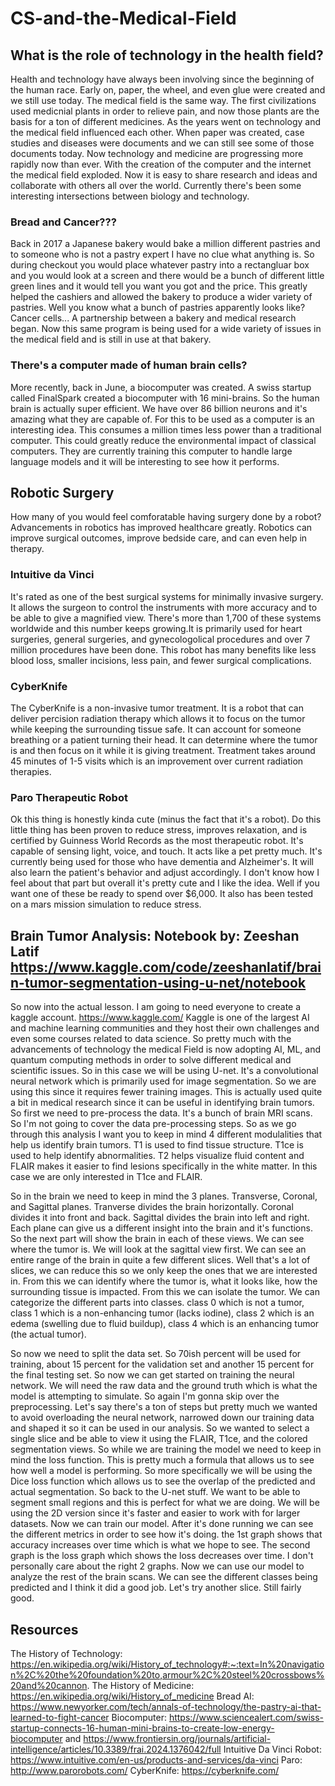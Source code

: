# CS-and-the-Medical-Field

## What is the role of technology in the health field?
Health and technology have always been involving since the beginning of the human race. Early on, paper, the wheel, and even glue were created and we still use today.
The medical field is the same way. The first civilizations used medicnial plants in order to relieve pain, and now those plants are the basis for a ton of different medicines. 
As the years went on technology and the medical field influenced each other. When paper was created, case studies and diseases were documents and we can still see some of those documents today.
Now technology and medicine are progressing more rapidly now than ever. With the creation of the computer and the internet the medical field exploded. 
Now it is easy to share research and ideas and collaborate with others all over the world. Currently there's been some interesting intersections between biology and technology.
### Bread and Cancer???
Back in 2017 a Japanese bakery would bake a million different pastries and to someone who is not a pastry expert I have no clue what anything is. So during checkout you would place whatever pastry into 
a rectangluar box and you would look at a screen and there would be a bunch of different little green lines and it would tell you want you got and the price. 
This greatly helped the cashiers and allowed the bakery to produce a wider variety of pastries. Well you know what a bunch of pastries apparently looks like?
Cancer cells... A partnership between a bakery and medical research began. Now this same program is being used for a wide variety of issues in the medical field 
and is still in use at that bakery. 
### There's a computer made of human brain cells? 
More recently, back in June, a biocomputer was created. A swiss startup called FinalSpark created a biocomputer with 16 mini-brains. So the human brain is actually 
super efficient. We have over 86 billion neurons and it's amazing what they are capable of. For this to be used as a computer is an interesting idea. 
This consumes a million times less power than a traditional computer. This could greatly reduce the environmental impact of classical computers. They are
currently training this computer to handle large language models and it will be interesting to see how it performs. 

## Robotic Surgery
How many of you would feel comforatable having surgery done by a robot? 
Advancements in robotics has improved healthcare greatly. Robotics can improve surgical outcomes, improve bedside care, and can even help in therapy. 
### Intuitive da Vinci
It's rated as one of the best surgical systems for minimally invasive surgery. It allows the surgeon to control the instruments with more accuracy and to be able to give a magnified view.
There's more than 1,700 of these systems worldwide and this number keeps growing.It is primarily used for heart surgeries, general surgeries, and gynecologolical procedures and over 7 million procedures have been done.
This robot has many benefits like less blood loss, smaller incisions, less pain, and fewer surgical complications. 
### CyberKnife
The CyberKnife is a non-invasive tumor treatment. It is a robot that can deliver percision radiation therapy which allows it to focus on the tumor while keeping the surrounding 
tissue safe. It can account for someone breathing or a patient turning their head. It can determine where the tumor is and then focus on it while it is giving treatment. Treatment takes 
around 45 minutes of 1-5 visits which is an improvement over current radiation therapies. 
### Paro Therapeutic Robot
Ok this thing is honestly kinda cute (minus the fact that it's a robot). Do this little thing has been proven to reduce stress, improves relaxation, and is certified by Guinness World Records
as the most therapeutic robot. It's capable of sensing light, voice, and touch. It acts like a pet pretty much. It's currently being used for those who have dementia and Alzheimer's. It will also 
learn the patient's behavior and adjust accordingly. I don't know how I feel about that part but overall it's pretty cute and I like the idea. Well if you want one of these be ready to spend over $6,000.
It also has been tested on a mars mission simulation to reduce stress. 

## Brain Tumor Analysis: Notebook by: Zeeshan Latif https://www.kaggle.com/code/zeeshanlatif/brain-tumor-segmentation-using-u-net/notebook
So now into the actual lesson. I am going to need everyone to create a kaggle account. https://www.kaggle.com/ Kaggle is one of the largest AI and machine learning 
communities and they host their own challenges and even some courses related to data science. So pretty much with the advancements of technology the medical Field
is now adopting AI, ML, and quantum computing methods in order to solve different medical and scientific issues. So in this case we will be using U-net.
It's a convolutional neural network which is primarily used for image segmentation. So we are using this since it requires fewer training images. 
This is actually used quite a bit in medical research since it can be useful in identifying brain tumors. So first we need to pre-process the data. It's a bunch of brain MRI scans. So I'm not going to cover the data pre-processing steps. So as we go through this analysis I want you to keep in mind 
4 different modulalities that help us identify brain tumors. T1 is used to find tissue structure. T1ce is used to help identify abnormalities. T2 helps visualize
fluid content and FLAIR makes it easier to find lesions specifically in the white matter. In this case we are only interested in T1ce and FLAIR. 

So in the brain we need to keep in mind the 3 planes. Transverse, Coronal, and Sagittal planes. Tranverse divides the brain horizontally. Coronal divides it into front and back.
Sagittal divides the brain into left and right. Each plane can give us a different insight into the brain and it's functions. So the next part will show the brain in each of these views. 
We can see where the tumor is. We will look at the sagittal view first. We can see an entire range of the brain in quite a few different slices. Well that's a lot of slices, we can reduce this so we only keep the 
ones that we are interested in. From this we can identify where the tumor is, what it looks like, how the surrounding tissue is impacted. From this we can isolate the tumor. 
We can categorize the different parts into classes. class 0 which is not a tumor, class 1 which is a non-enhancing tumor (lacks iodine), class 2 which is an edema (swelling due to fluid buildup), class 4 which is an enhancing tumor (the actual tumor).

So now we need to split the data set. So 70ish percent will be used for training, about 15 percent for the validation set and another 15 percent for the final testing set. So now we can get started on training the neural network. We will need the raw data and 
the ground truth which is what the model is attempting to simulate. So again I'm gonna skip over the preprocessing. Let's say there's a ton of steps but pretty much we wanted to avoid overloading the neural network, narrowed down our training data and shaped it so
it can be used in our analysis. So we wanted to select a single slice and be able to view it using the FLAIR, T1ce, and the colored segmentation views. So while we are training the model we need to keep in mind the loss function. This is pretty much a formula that allows us to 
see how well a model is performing. So more specifically we will be using the Dice loss function which allows us to see the overlap of the predicted and actual segmentation. So back to the U-net stuff. We want to be able to segment small regions and this is perfect for what we are doing. 
We will be using the 2D version since it's faster and easier to work with for larger datasets. Now we can train our model. After it's done running we can see the different metrics in order to see how it's doing. the 1st graph shows that accuracy increases over time which is what we hope to see.
The second graph is the loss graph which shows the loss decreases over time. I don't personally care about the right 2 graphs. Now we can use our model to analyze the rest of the brain scans. We can see the different classes being predicted and I think it did a good job. 
Let's try another slice. Still fairly good. 


## Resources
The History of Technology: https://en.wikipedia.org/wiki/History_of_technology#:~:text=In%20navigation%2C%20the%20foundation%20to,armour%2C%20steel%20crossbows%20and%20cannon.
The History of Medicine: https://en.wikipedia.org/wiki/History_of_medicine
Bread AI: https://www.newyorker.com/tech/annals-of-technology/the-pastry-ai-that-learned-to-fight-cancer
Biocomputer: https://www.sciencealert.com/swiss-startup-connects-16-human-mini-brains-to-create-low-energy-biocomputer and https://www.frontiersin.org/journals/artificial-intelligence/articles/10.3389/frai.2024.1376042/full
Intuitive Da Vinci Robot: https://www.intuitive.com/en-us/products-and-services/da-vinci
Paro: http://www.parorobots.com/
CyberKnife: https://cyberknife.com/



